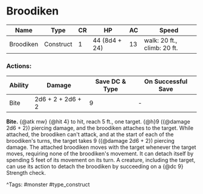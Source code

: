 # Broodiken

| Name | Type | CR | HP | AC | Speed |
|------|------|----|----|----|-------|
| Broodiken | Construct | 1 | 44 (8d4 + 24) | 13 | walk: 20 ft., climb: 20 ft. |

### Actions:

| Ability | Damage | Save DC & Type | On Successful Save |
|---------|--------|----------------|--------------------|
| Bite | 2d6 + 2 + 2d6 + 2 | 9 | - |


**Bite.** {@atk mw} {@hit 4} to hit, reach 5 ft., one target. {@h}9 ({@damage 2d6 + 2}) piercing damage, and the broodiken attaches to the target. While attached, the broodiken can't attack, and at the start of each of the broodiken's turns, the target takes 9 ({@damage 2d6 + 2}) piercing damage. The attached broodiken moves with the target whenever the target moves, requiring none of the broodiken's movement. It can detach itself by spending 5 feet of its movement on its turn. A creature, including the target, can use its action to detach the broodiken by succeeding on a {@dc 9} Strength check.

^Tags: #monster #type_construct